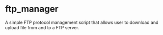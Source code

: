 # ftp_manager
A simple FTP protocol management script that allows user to download and upload file from and to a FTP server.
